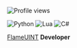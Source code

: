
![Profile views](https://komarev.com/ghpvc/?username=ReTrojan&color=brightgreen)

![Python](https://img.shields.io/badge/-Python-3776AB?style=flat-square&logo=python&logoColor=white)
![Lua](https://img.shields.io/badge/-Lua-2C2D72?style=flat-square&logo=lua&logoColor=white)
![C#](https://img.shields.io/badge/-C%23-239120?style=flat-square&logo=csharp&logoColor=white)


<a href="https://github.com/retrojan/FlameUINT">FlameUINT</a> <strong>Developer</strong>


